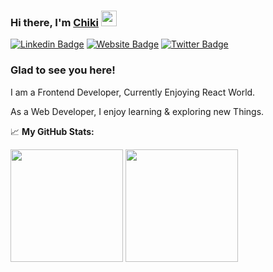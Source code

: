 ### Hi there, I'm <a href="https://iamchiki.me/" target="_blank">Chiki</a> <img src="https://media.giphy.com/media/hvRJCLFzcasrR4ia7z/giphy.gif" width="25px">

[![Linkedin Badge](https://img.shields.io/badge/-LinkedIn-0e76a8?style=flat-square&logo=Linkedin&logoColor=white)](https://www.linkedin.com/in/nikhilsoni/)
[![Website Badge](https://img.shields.io/badge/Website-3b5998?style=flat-square&logo=google-chrome&logoColor=white)](https://iamchiki.me/)
[![Twitter Badge](https://img.shields.io/badge/-Twitter-00acee?style=flat-square&logo=Twitter&logoColor=white)](https://twitter.com/i_m_chiki)

### Glad to see you here!

I am a Frontend Developer, Currently Enjoying React World.

As a Web Developer, I enjoy learning & exploring new Things.


📈 **My GitHub Stats:**

<p>
  <img height="180em" src="https://github-readme-stats.vercel.app/api?username=iamchiki&show_icons=true&hide_border=true&&count_private=true&include_all_commits=true" />
  <img height="180em" src="https://github-readme-stats.vercel.app/api/top-langs/?username=iamchiki&exclude_repo=KNN-Image-Classification&show_icons=true&hide_border=true&layout=compact&langs_count=8"/>
</p>
